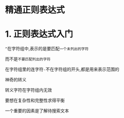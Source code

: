 # 精通正则表达式

# 1. 正则表达式入门

`^`在字符组中,表示的是要匹配`一个未列出的字符`

而不是`不要匹配列出的字符`

在字符组里的连字符`-`不在字符组的开头,都是用来表示范围的

神奇的转义

转义字符在字符组内无效

要想在复杂性和完整性求得平衡

一个重要的因素是了解待搜索文本


                                                                                                                                                                                             